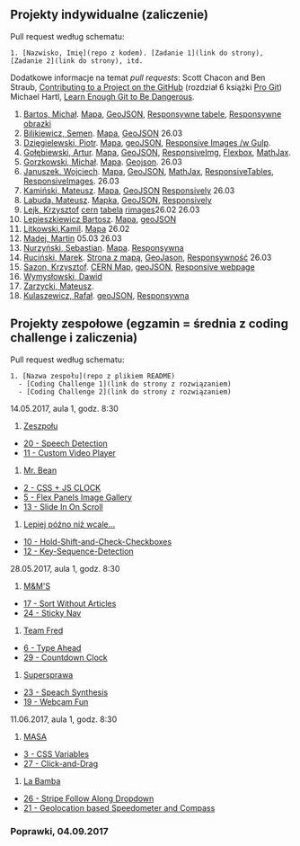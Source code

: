 ## Projekty indywidualne (zaliczenie)

Pull request według schematu:
```
1. [Nazwisko, Imię](repo z kodem). [Zadanie 1](link do strony), [Zadanie 2](link do strony), itd.
```

Dodatkowe informacje na temat _pull requests_: Scott Chacon and Ben Straub,
[Contributing to a Project on the GitHub](https://git-scm.com/book/en/v2/GitHub-Contributing-to-a-Project)
(rozdział 6 książki [Pro Git](https://git-scm.com/book/en/v2))
Michael Hartl, [Learn Enough Git to Be Dangerous](https://www.learnenough.com/git-tutorial).

<!-- (\d+),(.+),(.+),\d+  //  $1. $2, $3 -->

1. [Bartos, Michał](https://github.com/toyorg/TI). [Mapa](https://toyorg.github.io/TI/mapa.html), [GeoJSON](https://toyorg.github.io/TI/geojson.html), [Responsywne tabele](https://toyorg.github.io/TI/rtables.html), [Responsywne obrazki](https://toyorg.github.io/TI/rimages.html)
2. [Bilikiewicz, Semen](https://github.com/sbilikiewicz/TI). [Mapa](https://sbilikiewicz.github.io/TI/cern.html), [GeoJSON](https://sbilikiewicz.github.io/TI/geojson.html) 26.03
3. [Dzięgielewski, Piotr](https://github.com/dexiefy/Techniki-Internetowe). [Mapa](https://dexiefy.github.io/Techniki-Internetowe/cern.html), [geoJSON](https://dexiefy.github.io/Techniki-Internetowe/geoJSON.html), [Responsive Images /w Gulp](https://dexiefy.github.io/Techniki-Internetowe/responsiveimages.html).
4. [Gołębiewski, Artur](https://github.com/swiatlamiasta/studia). [Mapa](http://swiatlamiasta.github.io/studia/), [GeoJSON](http://swiatlamiasta.github.io/studia/leaflet.html), [ResponsiveImg](http://swiatlamiasta.github.io/studia/obrazek.html), [Flexbox](http://swiatlamiasta.github.io/studia/flexb.html), [MathJax](http://swiatlamiasta.github.io/studia/matjax.html).
5. [Gorzkowski, Michał](https://github.com/mrhiyoko/gulpintro). [Mapa](https://mrhiyoko.github.io/gulpintro/). [Geojson](https://mrhiyoko.github.io/geojson/leaf.html). 26.03
6. [Januszek, Wojciech](https://github.com/wojsamjan/myGulp501). [Mapa](https://wojsamjan.github.io/myGulp501/cern.html), [GeoJSON](https://wojsamjan.github.io/myGulp501/geojson.html), [MathJax](https://wojsamjan.github.io/myGulp501/mathjax.html), [ResponsiveTables](https://wojsamjan.github.io/myGulp501/respotable.html), [ResponsiveImages](https://wojsamjan.github.io/myGulp501/respoimage.html). 26.03
6. [Kamiński, Mateusz](https://github.com/mattiasquat/TI). [Mapa](https://mattiasquat.github.io/TI/map.html), [GeoJSON](https://mattiasquat.github.io/TI/leaflet.html) [Responsively](https://mattiasquat.github.io/TI/responsywnosc.html) 26.03
7. [Labuda, Mateusz](https://github.com/mlabuda2/ti_2017). [Mapka](https://mlabuda2.github.io/ti_2017/googlemap), [GeoJSON](https://mlabuda2.github.io/ti_2017/geojson.html), [Responsively](https://mlabuda2.github.io/ti_2017/responsivesite.html)
8. [Lejk, Krzysztof](https://github.com/kysioo/zadania) [cern](https://kysioo.github.io/cern) [tabela](https://kysioo.github.io/tabela) [rimages](https://kysioo.github.io/rimages)26.02 26.03
9. [Lepieszkiewicz Bartosz](https://github.com/lepsztyk/my_gulp_101). [Mapa](https://lepsztyk.github.io/my_gulp/), [geoJSON](https://lepsztyk.github.io/geojson/)
9. [Litkowski,Kamil](https://github.com/klitkowski/TI). [Mapa](https://klitkowski.github.io/TI/app/mapa.html) 26.02
9. [Madej, Martin](https://github.com/Pes2009/Pes2009.github.io) 05.03 26.03
10. [Nurzyński, Sebastian](https://github.com/ugkontzal/ugkontzal.github.io). [Mapa](https://ugkontzal.github.io/docs/cern.html). [Responsywna](https://ugkontzal.github.io/docs/respons.html)
11. [Ruciński, Marek](https://github.com/marenty). [Strona z mapą](https://marenty.github.io/), [GeoJason](https://marenty.github.io/src/zad2.html), [Responsywność](https://marenty.github.io/src/zad3.html) 26.03
12. [Sazon, Krzysztof](https://github.com/ksazon/cernMap). [CERN Map](https://ksazon.github.io/cernMap/), [geoJSON](https://ksazon.github.io/geoJSON/), [Responsive webpage](https://ksazon.github.io/responsiveSite/)
12. [Wymysłowski, Dawid](https://github.com/garpus/Wymyslowski)
13. [Zarzycki, Mateusz](https://github.com/MateuszsuetaM/Techniki_internetowe).
14. [Kulaszewicz, Rafał](https://github.com/rkulaszewicz/TI). [geoJSON](https://rkulaszewicz.github.io/TI/mapa.html), [Responsywna](https://rkulaszewicz.github.io/TI/tabele.html)


## Projekty zespołowe (egzamin = średnia z coding challenge i zaliczenia)

Pull request według schematu:

```
1. [Nazwa zespołu](repo z plikiem README)
  - [Coding Challenge 1](link do strony z rozwiązaniem)
  - [Coding Challenge 2](link do strony z rozwiązaniem)
```

14.05.2017, aula 1, godz. 8:30

1. [Zeszpołu](https://github.com/ksazon)
  - [20 - Speech Detection](https://github.com/ksazon/happyAnimals)
  - [11 - Custom Video Player](https://github.com/MateuszsuetaM/JavaScript30days_challenge)

1. [Mr. Bean](https://github.com/wojsamjan?tab=repositories)
  - [2 - CSS + JS CLOCK](https://github.com/wojsamjan/cssJS_Clock)
  - [5 - Flex Panels Image Gallery](https://github.com/dexiefy/Flex_Panels_Image_Gallery)
  - [13 - Slide In On Scroll](https://github.com/wojsamjan/slideInOnScroll)

1. [Lepiej późno niż wcale…](https://github.com/garpus)
  - [10 - Hold-Shift-and-Check-Checkboxes](https://github.com/garpus/10---Hold-Shift-and-Check-Checkboxes)
  - [12 - Key-Sequence-Detection](https://github.com/garpus/12---Key-Sequence-Detection)

28.05.2017, aula 1, godz. 8:30

1. [M&M'S](https://github.com/toyorg)
  - [17 - Sort Without Articles](https://github.com/toyorg/SortWithoutArticles)
  - [24 - Sticky Nav](https://github.com/toyorg/StickyNav)

1. [Team Fred](https://github.com/mrhiyoko?tab=repositories)
  - [6 - Type Ahead](https://github.com/sbilikiewicz/TI)
  - [29 - Countdown Clock](https://github.com/mrhiyoko/Countdown-Clock)

1. [Supersprawa](https://github.com/kysioo)
  - [23 - Speach Synthesis](https://github.com/wesbos/JavaScript30/tree/master/23%20-%20Speech%20Synthesis)
  - [19 - Webcam Fun](https://github.com/wesbos/JavaScript30/tree/master/19%20-%20Webcam%20Fun)


11.06.2017, aula 1, godz. 8:30

1. [MASA](https://github.com/marenty)
  - [3 - CSS Variables](https://github.com/marenty/03-CSS-Variables)
  - [27 - Click-and-Drag](https://github.com/marenty/27-Click-and-Drag)

1. [La Bamba](https://github.com/mlabuda2)
  - [26 - Stripe Follow Along Dropdown](https://github.com/mlabuda2/StripeFollowAlongDropdown)
  - [21 - Geolocation based Speedometer and Compass](https://github.com/mlabuda2/GeolocationbasedSpeedometerandCompass)


### Poprawki, 04.09.2017
